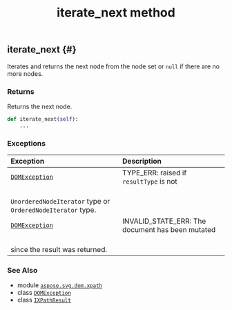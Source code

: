 ﻿---
title: iterate_next method
second_title: Aspose.SVG for Python via .NET API References
description: 
type: docs
weight: 20
url: /python-net/aspose.svg.dom.xpath/ixpathresult/iterate_next/
is_root: false
---

## iterate_next {#}

Iterates and returns the next node from the node set or `null` if there are no more nodes.


### Returns 


Returns the next node.


```python
def iterate_next(self):
    ...
```


### Exceptions
| Exception | Description |
| :- | :- |
| [`DOMException`](/svg/python-net/aspose.svg.dom/domexception) | TYPE_ERR: raised if `resultType` is not <br/>`UnorderedNodeIterator` type or `OrderedNodeIterator` type. |
| [`DOMException`](/svg/python-net/aspose.svg.dom/domexception) | INVALID_STATE_ERR: The document has been mutated <br/>since the result was returned. |





### See Also
* module [`aspose.svg.dom.xpath`](../../)
* class [`DOMException`](/svg/python-net/aspose.svg.dom/domexception)
* class [`IXPathResult`](/svg/python-net/aspose.svg.dom.xpath/ixpathresult)
